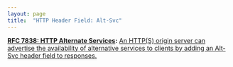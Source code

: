 ```yaml
---
layout: page
title:  "HTTP Header Field: Alt-Svc"
---
```


**[RFC 7838: HTTP Alternate Services](/specs/IETF/RFC/7838 "This document specifies &#34;alternative services&#34; for HTTP, which allow an origin's resources to be authoritatively available at a separate network location, possibly accessed with a different protocol configuration."):** [An HTTP(S) origin server can advertise the availability of alternative services to clients by adding an Alt-Svc header field to responses.](http://tools.ietf.org/html/rfc7838#section-3)

